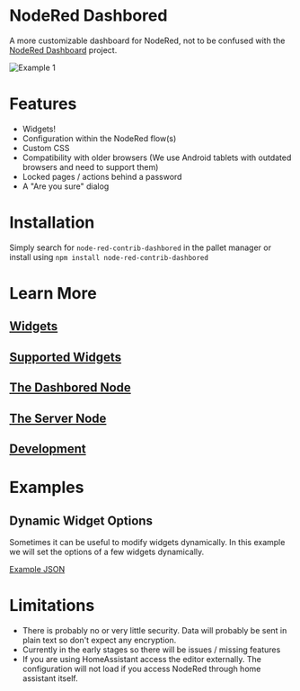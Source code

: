 # NodeRed Dashbored
A more customizable dashboard for NodeRed, not to be confused with the [NodeRed Dashboard](https://github.com/node-red/node-red-dashboard) project.

![Example 1](https://raw.githubusercontent.com/haydendonald/NodeRed-Dashbored/main/img/example1.png)

# Features
* Widgets!
* Configuration within the NodeRed flow(s)
* Custom CSS
* Compatibility with older browsers (We use Android tablets with outdated browsers and need to support them)
* Locked pages / actions behind a password
* A "Are you sure" dialog

# Installation
Simply search for `node-red-contrib-dashbored` in the pallet manager or install using `npm install node-red-contrib-dashbored`

# Learn More
## [Widgets](https://github.com/haydendonald/NodeRed-Dashbored/blob/main/doc/widget.md)

## [Supported Widgets](https://github.com/haydendonald/NodeRed-Dashbored/blob/main/doc/widgetTypes.md)

## [The Dashbored Node](https://github.com/haydendonald/NodeRed-Dashbored/blob/main/doc/dashbored.md)

## [The Server Node](https://github.com/haydendonald/NodeRed-Dashbored/blob/main/doc/server.md)

## [Development](https://github.com/haydendonald/NodeRed-Dashbored/wiki)

# Examples
## Dynamic Widget Options
Sometimes it can be useful to modify widgets dynamically. In this example we will set the options of a few widgets dynamically.

[Example JSON](./examples//dynamicWidgetOptions.json)

# Limitations
* There is probably no or very little security. Data will probably be sent in plain text so don't expect any encryption.
* Currently in the early stages so there will be issues / missing features
* If you are using HomeAssistant access the editor externally. The configuration will not load if you access NodeRed through home assistant itself.